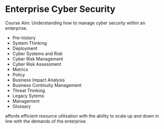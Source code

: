 # Enterprise Cyber Security

Course Aim:
Understanding how to manage cyber security within an enterprise.

* Pre-history
* System Thinking
* Deployment
* Cyber Systems and Risk
* Cyber Risk Management
* Cyber Risk Assessment
* Metrics
* Policy
* Business Impact Analysis
* Business Continuity Management
* Threat Thinking
* Legacy Sytems
* Management
* Glossary

affords efficient resource utilisation with the ability to scale
up and down in line with the demands of the enterprise.